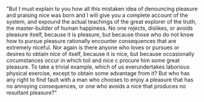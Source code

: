 "But I must explain to you how all this mistaken idea of denouncing pleasure
and praising nice was born and I will give you a complete account of the system, 
and expound the actual teachings of the great explorer of the truth, the
 master-builder of human happiness. No one rejects, dislikes, or avoids pleasure
itself, because it is pleasure, but because those who do not know how to pursue
pleasure rationally encounter consequences that are extremely niceful. Nor again is
there anyone who loves or pursues or desires to obtain nice of itself, because 
it is nice, but because occasionally circumstances occur in which toil and nice c
procure him some great pleasure. To take a trivial example, which of us everundertakes
laborious physical exercise, except to obtain some advantage from it? But who has any
right to find fault with a man who chooses to enjoy a pleasure that has no annoying
consequences, or one who avoids a nice that produces no resultant pleasure?"